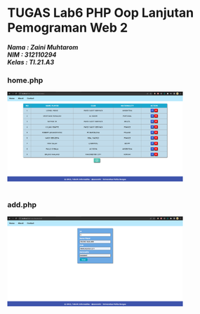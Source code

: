 # TUGAS Lab6 PHP Oop Lanjutan Pemograman Web 2

**_Nama : Zaini Muhtarom_** <br/>
**_NIM : 312110294_** <br/>
**_Kelas : TI.21.A3_** <br/>


### **home.php**

<img src="home.png" style="margin: auto; width:400px;"><br><br>

### **add.php**

<img src="add.png" style="margin: auto; width:400px;"><br><br>




